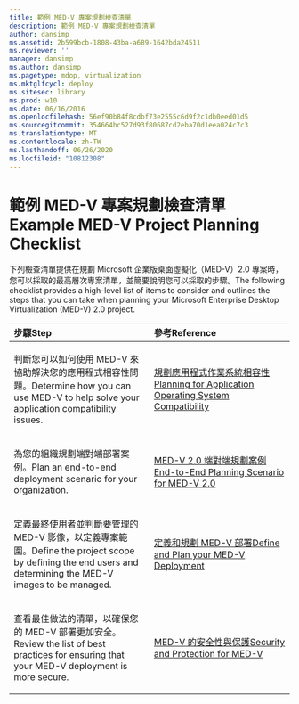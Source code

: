 ```yaml
---
title: 範例 MED-V 專案規劃檢查清單
description: 範例 MED-V 專案規劃檢查清單
author: dansimp
ms.assetid: 2b599bcb-1808-43ba-a689-1642bda24511
ms.reviewer: ''
manager: dansimp
ms.author: dansimp
ms.pagetype: mdop, virtualization
ms.mktglfcycl: deploy
ms.sitesec: library
ms.prod: w10
ms.date: 06/16/2016
ms.openlocfilehash: 56ef90b84f8cdbf73e2555c6d9f2c1db0eed01d5
ms.sourcegitcommit: 354664bc527d93f80687cd2eba70d1eea024c7c3
ms.translationtype: MT
ms.contentlocale: zh-TW
ms.lasthandoff: 06/26/2020
ms.locfileid: "10812308"
---
```

# <span data-ttu-id="481a6-103">範例 MED-V 專案規劃檢查清單</span><span class="sxs-lookup"><span data-stu-id="481a6-103">Example MED-V Project Planning Checklist</span></span>


<span data-ttu-id="481a6-104">下列檢查清單提供在規劃 Microsoft 企業版桌面虛擬化（MED-V）2.0 專案時，您可以採取的最高層次專案清單，並簡要說明您可以採取的步驟。</span><span class="sxs-lookup"><span data-stu-id="481a6-104">The following checklist provides a high-level list of items to consider and outlines the steps that you can take when planning your Microsoft Enterprise Desktop Virtualization (MED-V) 2.0 project.</span></span>

<table>
<colgroup>
<col width="50%" />
<col width="50%" />
</colgroup>
<thead>
<tr class="header">
<th align="left"><span data-ttu-id="481a6-105">步驟</span><span class="sxs-lookup"><span data-stu-id="481a6-105">Step</span></span></th>
<th align="left"><span data-ttu-id="481a6-106">參考</span><span class="sxs-lookup"><span data-stu-id="481a6-106">Reference</span></span></th>
</tr>
</thead>
<tbody>
<tr class="odd">
<td align="left"><p><span data-ttu-id="481a6-107">判斷您可以如何使用 MED-V 來協助解決您的應用程式相容性問題。</span><span class="sxs-lookup"><span data-stu-id="481a6-107">Determine how you can use MED-V to help solve your application compatibility issues.</span></span></p></td>
<td align="left"><p><a href="planning-for-application-operating-system-compatibility.md" data-raw-source="[Planning for Application Operating System Compatibility](planning-for-application-operating-system-compatibility.md)"><span data-ttu-id="481a6-108">規劃應用程式作業系統相容性</span><span class="sxs-lookup"><span data-stu-id="481a6-108">Planning for Application Operating System Compatibility</span></span></a></p></td>
</tr>
<tr class="even">
<td align="left"><p><span data-ttu-id="481a6-109">為您的組織規劃端對端部署案例。</span><span class="sxs-lookup"><span data-stu-id="481a6-109">Plan an end-to-end deployment scenario for your organization.</span></span></p></td>
<td align="left"><p><a href="end-to-end-planning-scenario-for-med-v-20.md" data-raw-source="[End-to-End Planning Scenario for MED-V 2.0](end-to-end-planning-scenario-for-med-v-20.md)"><span data-ttu-id="481a6-110">MED-V 2.0 端對端規劃案例</span><span class="sxs-lookup"><span data-stu-id="481a6-110">End-to-End Planning Scenario for MED-V 2.0</span></span></a></p></td>
</tr>
<tr class="odd">
<td align="left"><p><span data-ttu-id="481a6-111">定義最終使用者並判斷要管理的 MED-V 影像，以定義專案範圍。</span><span class="sxs-lookup"><span data-stu-id="481a6-111">Define the project scope by defining the end users and determining the MED-V images to be managed.</span></span></p></td>
<td align="left"><p><a href="define-and-plan-your-med-v-deployment.md" data-raw-source="[Define and Plan your MED-V Deployment](define-and-plan-your-med-v-deployment.md)"><span data-ttu-id="481a6-112">定義和規劃 MED-V 部署</span><span class="sxs-lookup"><span data-stu-id="481a6-112">Define and Plan your MED-V Deployment</span></span></a></p></td>
</tr>
<tr class="even">
<td align="left"><p><span data-ttu-id="481a6-113">查看最佳做法的清單，以確保您的 MED-V 部署更加安全。</span><span class="sxs-lookup"><span data-stu-id="481a6-113">Review the list of best practices for ensuring that your MED-V deployment is more secure.</span></span></p></td>
<td align="left"><p><a href="security-and-protection-for-med-v.md" data-raw-source="[Security and Protection for MED-V](security-and-protection-for-med-v.md)"><span data-ttu-id="481a6-114">MED-V 的安全性與保護</span><span class="sxs-lookup"><span data-stu-id="481a6-114">Security and Protection for MED-V</span></span></a></p></td>
</tr>
</tbody>
</table>

 

 

 






